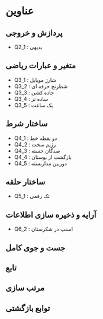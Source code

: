 # عناوین

## پردازش و خروجی
- Q2_1 : بدیهی

## متغیر و عبارات ریاضی
- Q3_1 : شارژ موبایل
- Q3_2 : شطرنج حرفه ای
- Q3_3 : جاده کشی
- Q3_4 : ساده تر
- Q3_5 : یک ساعت

## ساختار شرط
- Q4_1 : دو نقطه خط
- Q4_2 : رژیم سخت
- Q4_3 : صدگان خسته
- Q4_4 : بازگشت از بوستان
- Q4_5 : دوربین مداربسته

## ساختار حلقه
- Q5_1 : تک رقمی

## آرایه و ذخیره سازی اطلاعات
- Q6_2 : اسنپ در شکرستان

## جست و جوی کامل

## تابع

## مرتب سازی

## توابع بازگشتی